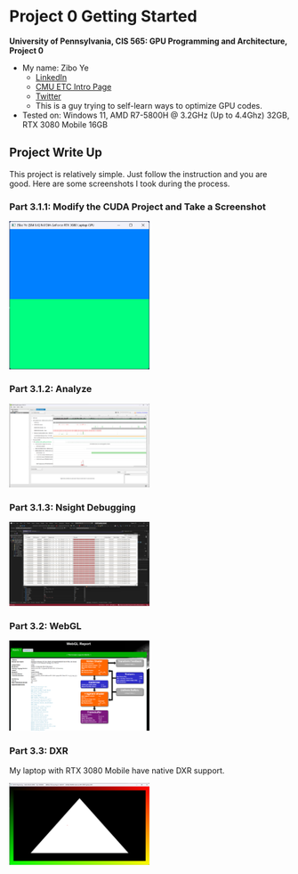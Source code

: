 Project 0 Getting Started
====================

**University of Pennsylvania, CIS 565: GPU Programming and Architecture, Project 0**


* My name: Zibo Ye
  * [LinkedIn](https://www.linkedin.com/in/zibo-ye/)
  * [CMU ETC Intro Page](https://www.etc.cmu.edu/blog/author/ziboy/)
  * [Twitter](https://twitter.com/zibo_ye)
  * This is a guy trying to self-learn ways to optimize GPU codes.
* Tested on: Windows 11, AMD R7-5800H @ 3.2GHz (Up to 4.4Ghz) 32GB, RTX 3080 Mobile 16GB

## Project Write Up

This project is relatively simple. Just follow the instruction and you are good. Here are some screenshots I took during the process.
### Part 3.1.1: Modify the CUDA Project and Take a Screenshot

<img src="images/3.1.1%20CUDA-Gettting-Started.png" width=50% height=50%>

<!-- ![Part 3.1.1](images/3.1.1%20CUDA-Gettting-Started.png)  -->

### Part 3.1.2: Analyze
<img src="images/3.1.2%20NSight%20System.png" width=50% height=50%>

### Part 3.1.3: Nsight Debugging
<img src="images/3.1.3%20NSight%20Debugging%20in%20Visual%20Studio.png" width=50% height=50%>

### Part 3.2: WebGL
<img src="images/3.2%20WebGL%20report.png" width=50% height=50%>

### Part 3.3: DXR

My laptop with RTX 3080 Mobile have native DXR support.

<img src="images/3.3%20DXR.png" width=50% height=50%>
